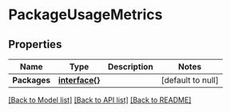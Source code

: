 # PackageUsageMetrics

## Properties
Name | Type | Description | Notes
------------ | ------------- | ------------- | -------------
**Packages** | [**interface{}**](interface{}.md) |  | [default to null]

[[Back to Model list]](../README.md#documentation-for-models) [[Back to API list]](../README.md#documentation-for-api-endpoints) [[Back to README]](../README.md)


